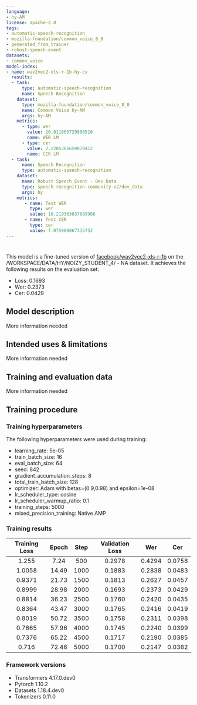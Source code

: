 ```yaml
---
language:
- hy-AM
license: apache-2.0
tags:
- automatic-speech-recognition
- mozilla-foundation/common_voice_8_0
- generated_from_trainer
- robust-speech-event
datasets:
- common_voice
model-index:
- name: wav2vec2-xls-r-1b-hy-cv
  results:
  - task: 
      type: automatic-speech-recognition
      name: Speech Recognition
    dataset:
      type: mozilla-foundation/common_voice_8_0
      name: Common Voice hy-AM
      args: hy-AM
    metrics:
      - type: wer
        value: 10.811865729898516
        name: WER LM
      - type: cer
        value: 2.2205361659079412
        name: CER LM
  - task: 
      name: Speech Recognition
      type: automatic-speech-recognition
    dataset:
      name: Robust Speech Event - Dev Data
      type: speech-recognition-community-v2/dev_data
      args: hy
    metrics:
       - name: Test WER
         type: wer
         value: 18.219363037089986
       - name: Test CER
         type: cer
         value: 7.075988867335752
---
```


<!-- This model card has been generated automatically according to the information the Trainer had access to. You
should probably proofread and complete it, then remove this comment. -->

# 

This model is a fine-tuned version of [facebook/wav2vec2-xls-r-1b](https://huggingface.co/facebook/wav2vec2-xls-r-1b) on the /WORKSPACE/DATA/HY/NOIZY_STUDENT_4/ - NA dataset.
It achieves the following results on the evaluation set:
- Loss: 0.1693
- Wer: 0.2373
- Cer: 0.0429

## Model description

More information needed

## Intended uses & limitations

More information needed

## Training and evaluation data

More information needed

## Training procedure

### Training hyperparameters

The following hyperparameters were used during training:
- learning_rate: 5e-05
- train_batch_size: 16
- eval_batch_size: 64
- seed: 842
- gradient_accumulation_steps: 8
- total_train_batch_size: 128
- optimizer: Adam with betas=(0.9,0.98) and epsilon=1e-08
- lr_scheduler_type: cosine
- lr_scheduler_warmup_ratio: 0.1
- training_steps: 5000
- mixed_precision_training: Native AMP

### Training results

| Training Loss | Epoch | Step | Validation Loss | Wer    | Cer    |
|:-------------:|:-----:|:----:|:---------------:|:------:|:------:|
| 1.255         | 7.24  | 500  | 0.2978          | 0.4294 | 0.0758 |
| 1.0058        | 14.49 | 1000 | 0.1883          | 0.2838 | 0.0483 |
| 0.9371        | 21.73 | 1500 | 0.1813          | 0.2627 | 0.0457 |
| 0.8999        | 28.98 | 2000 | 0.1693          | 0.2373 | 0.0429 |
| 0.8814        | 36.23 | 2500 | 0.1760          | 0.2420 | 0.0435 |
| 0.8364        | 43.47 | 3000 | 0.1765          | 0.2416 | 0.0419 |
| 0.8019        | 50.72 | 3500 | 0.1758          | 0.2311 | 0.0398 |
| 0.7665        | 57.96 | 4000 | 0.1745          | 0.2240 | 0.0399 |
| 0.7376        | 65.22 | 4500 | 0.1717          | 0.2190 | 0.0385 |
| 0.716         | 72.46 | 5000 | 0.1700          | 0.2147 | 0.0382 |


### Framework versions

- Transformers 4.17.0.dev0
- Pytorch 1.10.2
- Datasets 1.18.4.dev0
- Tokenizers 0.11.0
